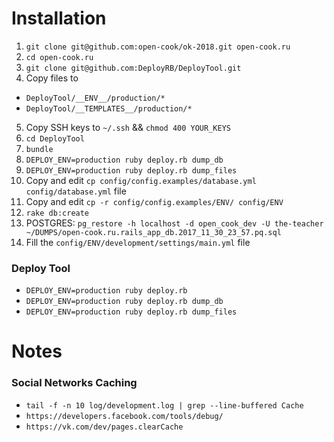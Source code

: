 # Installation

1. `git clone git@github.com:open-cook/ok-2018.git open-cook.ru`
2. `cd open-cook.ru`
3. `git clone git@github.com:DeployRB/DeployTool.git`
4. Copy files to

  * `DeployTool/__ENV__/production/*`
  * `DeployTool/__TEMPLATES__/production/*`

5. Copy SSH keys to `~/.ssh` && `chmod 400 YOUR_KEYS`
6. `cd DeployTool`
7. `bundle`
8. `DEPLOY_ENV=production ruby deploy.rb dump_db`
9. `DEPLOY_ENV=production ruby deploy.rb dump_files`
10. Copy and edit `cp config/config.examples/database.yml config/database.yml` file
10. Copy and edit `cp -r config/config.examples/ENV/ config/ENV`
10. `rake db:create`
11. POSTGRES: `pg_restore -h localhost -d open_cook_dev -U the-teacher ~/DUMPS/open-cook.ru.rails_app_db.2017_11_30_23_57.pq.sql`
12. Fill the `config/ENV/development/settings/main.yml` file

### Deploy Tool

* `DEPLOY_ENV=production ruby deploy.rb`
* `DEPLOY_ENV=production ruby deploy.rb dump_db`
* `DEPLOY_ENV=production ruby deploy.rb dump_files`

# Notes

### Social Networks Caching

* `tail -f -n 10 log/development.log | grep --line-buffered Cache`
* `https://developers.facebook.com/tools/debug/`
* `https://vk.com/dev/pages.clearCache`
